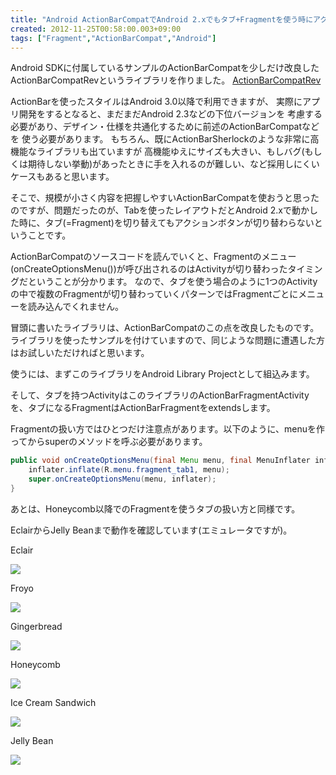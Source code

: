 ```yaml
---
title: "Android ActionBarCompatでAndroid 2.xでもタブ+Fragmentを使う時にアクションボタンが切り替わるようにする"
created: 2012-11-25T00:58:00.003+09:00
tags: ["Fragment","ActionBarCompat","Android"]
---
```

Android SDKに付属しているサンプルのActionBarCompatを少しだけ改良した ActionBarCompatRevというライブラリを作りました。
[ActionBarCompatRev](https://bitbucket.org/ksoichiro/actionbarcompatrev/overview)
<!--more-->
ActionBarを使ったスタイルはAndroid 3.0以降で利用できますが、
実際にアプリ開発をするとなると、まだまだAndroid 2.3などの下位バージョンを
考慮する必要があり、デザイン・仕様を共通化するために前述のActionBarCompatなどを
使う必要があります。
もちろん、既にActionBarSherlockのような非常に高機能なライブラリも出ていますが
高機能ゆえにサイズも大きい、もしバグ(もしくは期待しない挙動)があったときに手を入れるのが難しい、など採用しにくいケースもあると思います。

そこで、規模が小さく内容を把握しやすいActionBarCompatを使おうと思ったのですが、問題だったのが、Tabを使ったレイアウトだとAndroid 2.xで動かした時に、タブ(=Fragment)を切り替えてもアクションボタンが切り替わらないということです。

ActionBarCompatのソースコードを読んでいくと、Fragmentのメニュー(onCreateOptionsMenu())が呼び出されるのはActivityが切り替わったタイミングだということが分かります。
なので、タブを使う場合のように1つのActivityの中で複数のFragmentが切り替わっていくパターンではFragmentごとにメニューを読み込んでくれません。

冒頭に書いたライブラリは、ActionBarCompatのこの点を改良したものです。
ライブラリを使ったサンプルを付けていますので、同じような問題に遭遇した方はお試しいただければと思います。

使うには、まずこのライブラリをAndroid Library Projectとして組込みます。

そして、タブを持つActivityはこのライブラリのActionBarFragmentActivityを、タブになるFragmentはActionBarFragmentをextendsします。

Fragmentの扱い方ではひとつだけ注意点があります。以下のように、menuを作ってからsuperのメソッドを呼ぶ必要があります。

```java
public void onCreateOptionsMenu(final Menu menu, final MenuInflater inflater) {
    inflater.inflate(R.menu.fragment_tab1, menu);
    super.onCreateOptionsMenu(menu, inflater);
} 
```

あとは、Honeycomb以降でのFragmentを使うタブの扱い方と同様です。

EclairからJelly Beanまで動作を確認しています(エミュレータですが)。

Eclair

[![](http://2.bp.blogspot.com/-bRbz8R9fgjQ/ULDseWP7QDI/AAAAAAAAKXA/5yfMaxMGzO4/s320/ActionBarCompatRev_Sample_Eclair.png)](http://2.bp.blogspot.com/-bRbz8R9fgjQ/ULDseWP7QDI/AAAAAAAAKXA/5yfMaxMGzO4/s1600/ActionBarCompatRev_Sample_Eclair.png)

Froyo

[![](http://4.bp.blogspot.com/-MJ49qFMOVto/ULDsfHpEupI/AAAAAAAAKXI/o-yEcUz2xW0/s320/ActionBarCompatRev_Sample_Froyo.png)](http://4.bp.blogspot.com/-MJ49qFMOVto/ULDsfHpEupI/AAAAAAAAKXI/o-yEcUz2xW0/s1600/ActionBarCompatRev_Sample_Froyo.png)

Gingerbread

[![](http://2.bp.blogspot.com/-FJ8aHncM1k4/ULDsfz_q-lI/AAAAAAAAKXQ/YoSoeObz0E8/s320/ActionBarCompatRev_Sample_Gingerbread.png)](http://2.bp.blogspot.com/-FJ8aHncM1k4/ULDsfz_q-lI/AAAAAAAAKXQ/YoSoeObz0E8/s1600/ActionBarCompatRev_Sample_Gingerbread.png)

Honeycomb

[![](http://3.bp.blogspot.com/-BbqOa0NCIeE/ULDsguU3EHI/AAAAAAAAKXY/KBISFg3bFVA/s320/ActionBarCompatRev_Sample_Honeycomb.png)](http://3.bp.blogspot.com/-BbqOa0NCIeE/ULDsguU3EHI/AAAAAAAAKXY/KBISFg3bFVA/s1600/ActionBarCompatRev_Sample_Honeycomb.png)

Ice Cream Sandwich

[![](http://3.bp.blogspot.com/-WmzZjyqHvpg/ULDshMDwb1I/AAAAAAAAKXg/gLVQHe69yBg/s320/ActionBarCompatRev_Sample_ICS.png)](http://3.bp.blogspot.com/-WmzZjyqHvpg/ULDshMDwb1I/AAAAAAAAKXg/gLVQHe69yBg/s1600/ActionBarCompatRev_Sample_ICS.png)

Jelly Bean

[![](http://4.bp.blogspot.com/-EUoaTAZnAzw/ULDsh9Kap9I/AAAAAAAAKXo/6A_WDG-075A/s320/ActionBarCompatRev_Sample_JellyBean.png)](http://4.bp.blogspot.com/-EUoaTAZnAzw/ULDsh9Kap9I/AAAAAAAAKXo/6A_WDG-075A/s1600/ActionBarCompatRev_Sample_JellyBean.png)
